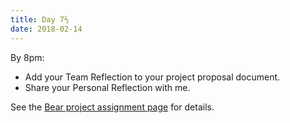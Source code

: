 ```yaml
---
title: Day 7⅔
date: 2018-02-14
---
```


By 8pm:

* Add your Team Reflection to your project proposal document.
* Share your Personal Reflection with me.

See the [Bear project assignment page](https://docs.google.com/document/d/e/2PACX-1vTn6_M_fUsfHwLONjLmkkCNf22WDgzP77YwUjwcmH5tyq8LUOkM7t5VLo1MP3GDC55ih8uh-JYSanP5/pub) for details.
